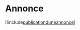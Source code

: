 # Annonce

[!include[publicationduneannonce](annonce.publicationduneannonce.autogen.md)]
































